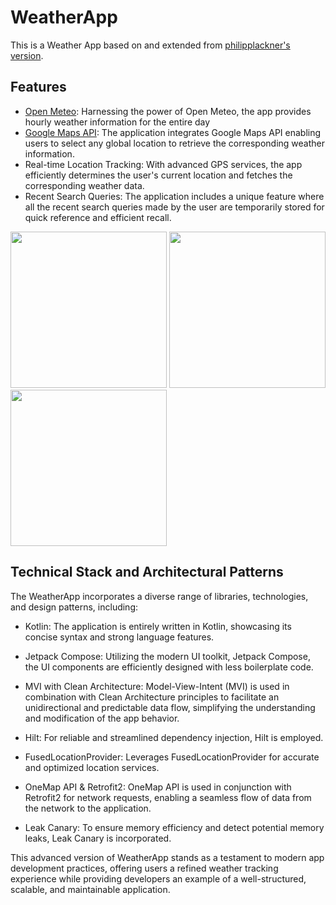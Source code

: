 # WeatherApp
This is a Weather App based on and extended from [philipplackner's version](https://github.com/philipplackner/WeatherApp).

## Features
- [Open Meteo](https://open-meteo.com/en): Harnessing the power of Open Meteo, the app provides hourly weather information for the entire day
- [Google Maps API](https://developers.google.com/maps): The application integrates Google Maps API enabling users to select any global location to retrieve the corresponding weather information.
- Real-time Location Tracking: With advanced GPS services, the app efficiently determines the user's current location and fetches the corresponding weather data.
- Recent Search Queries: The application includes a unique feature where all the recent search queries made by the user are temporarily stored for quick reference and efficient recall.


<p float="left">
  <img src="https://github.com/Orphy123/Android-Weather-App/edit/main/images/ph1.jpeg" width="250">
  <img src="https://github.com/Orphy123/Android-Weather-App/edit/main/images/ph2.jpeg" width="250">
  <img src="https://github.com/Orphy123/Android-Weather-App/edit/main/images/ph3.jpeg" width="250">
</p>


## Technical Stack and Architectural Patterns

The WeatherApp incorporates a diverse range of libraries, technologies, and design patterns, including:

- Kotlin: The application is entirely written in Kotlin, showcasing its concise syntax and strong language features.

- Jetpack Compose: Utilizing the modern UI toolkit, Jetpack Compose, the UI components are efficiently designed with less boilerplate code.

- MVI with Clean Architecture: Model-View-Intent (MVI) is used in combination with Clean Architecture principles to facilitate an unidirectional and predictable data flow, simplifying the understanding and modification of the app behavior.

- Hilt: For reliable and streamlined dependency injection, Hilt is employed.

- FusedLocationProvider: Leverages FusedLocationProvider for accurate and optimized location services.

- OneMap API & Retrofit2: OneMap API is used in conjunction with Retrofit2 for network requests, enabling a seamless flow of data from the network to the application.

- Leak Canary: To ensure memory efficiency and detect potential memory leaks, Leak Canary is incorporated.

This advanced version of WeatherApp stands as a testament to modern app development practices, offering users a refined weather tracking experience while providing developers an example of a well-structured, scalable, and maintainable application.
